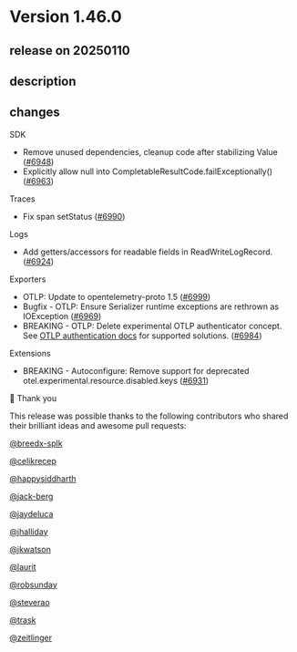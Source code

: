 # Version 1.46.0

## release on 20250110

## description

## changes

SDK

* Remove unused dependencies, cleanup code after stabilizing Value (<a href="https://github.com/open-telemetry/opentelemetry-java/pull/6948" data-hovercard-type="pull_request" data-hovercard-url="/open-telemetry/opentelemetry-java/pull/6948/hovercard">#6948</a>)
* Explicitly allow null into CompletableResultCode.failExceptionally() (<a href="https://github.com/open-telemetry/opentelemetry-java/pull/6963" data-hovercard-type="pull_request" data-hovercard-url="/open-telemetry/opentelemetry-java/pull/6963/hovercard">#6963</a>)

Traces

* Fix span setStatus (<a href="https://github.com/open-telemetry/opentelemetry-java/pull/6990" data-hovercard-type="pull_request" data-hovercard-url="/open-telemetry/opentelemetry-java/pull/6990/hovercard">#6990</a>)

Logs

* Add getters/accessors for readable fields in ReadWriteLogRecord. (<a href="https://github.com/open-telemetry/opentelemetry-java/pull/6924" data-hovercard-type="pull_request" data-hovercard-url="/open-telemetry/opentelemetry-java/pull/6924/hovercard">#6924</a>)

Exporters

* OTLP: Update to opentelemetry-proto 1.5 (<a href="https://github.com/open-telemetry/opentelemetry-java/pull/6999" data-hovercard-type="pull_request" data-hovercard-url="/open-telemetry/opentelemetry-java/pull/6999/hovercard">#6999</a>)
* Bugfix - OTLP: Ensure Serializer runtime exceptions are rethrown as IOException (<a href="https://github.com/open-telemetry/opentelemetry-java/pull/6969" data-hovercard-type="pull_request" data-hovercard-url="/open-telemetry/opentelemetry-java/pull/6969/hovercard">#6969</a>)
* BREAKING - OTLP: Delete experimental OTLP authenticator concept. See <a href="https://opentelemetry.io/docs/languages/java/sdk/#authentication" rel="nofollow">OTLP authentication docs</a> for supported solutions. (<a href="https://github.com/open-telemetry/opentelemetry-java/pull/6984" data-hovercard-type="pull_request" data-hovercard-url="/open-telemetry/opentelemetry-java/pull/6984/hovercard">#6984</a>)

Extensions

* BREAKING - Autoconfigure: Remove support for deprecated otel.experimental.resource.disabled.keys (<a href="https://github.com/open-telemetry/opentelemetry-java/pull/6931" data-hovercard-type="pull_request" data-hovercard-url="/open-telemetry/opentelemetry-java/pull/6931/hovercard">#6931</a>)

🙇 Thank you

This release was possible thanks to the following contributors who shared their brilliant ideas and awesome pull requests:

<a class="user-mention notranslate" data-hovercard-type="user" data-hovercard-url="/users/breedx-splk/hovercard" data-octo-click="hovercard-link-click" data-octo-dimensions="link_type:self" href="https://github.com/breedx-splk">@breedx-splk</a>

<a class="user-mention notranslate" data-hovercard-type="user" data-hovercard-url="/users/celikrecep/hovercard" data-octo-click="hovercard-link-click" data-octo-dimensions="link_type:self" href="https://github.com/celikrecep">@celikrecep</a>

<a class="user-mention notranslate" data-hovercard-type="user" data-hovercard-url="/users/happysiddharth/hovercard" data-octo-click="hovercard-link-click" data-octo-dimensions="link_type:self" href="https://github.com/happysiddharth">@happysiddharth</a>

<a class="user-mention notranslate" data-hovercard-type="user" data-hovercard-url="/users/jack-berg/hovercard" data-octo-click="hovercard-link-click" data-octo-dimensions="link_type:self" href="https://github.com/jack-berg">@jack-berg</a>

<a class="user-mention notranslate" data-hovercard-type="user" data-hovercard-url="/users/jaydeluca/hovercard" data-octo-click="hovercard-link-click" data-octo-dimensions="link_type:self" href="https://github.com/jaydeluca">@jaydeluca</a>

<a class="user-mention notranslate" data-hovercard-type="user" data-hovercard-url="/users/jhalliday/hovercard" data-octo-click="hovercard-link-click" data-octo-dimensions="link_type:self" href="https://github.com/jhalliday">@jhalliday</a>

<a class="user-mention notranslate" data-hovercard-type="user" data-hovercard-url="/users/jkwatson/hovercard" data-octo-click="hovercard-link-click" data-octo-dimensions="link_type:self" href="https://github.com/jkwatson">@jkwatson</a>

<a class="user-mention notranslate" data-hovercard-type="user" data-hovercard-url="/users/laurit/hovercard" data-octo-click="hovercard-link-click" data-octo-dimensions="link_type:self" href="https://github.com/laurit">@laurit</a>

<a class="user-mention notranslate" data-hovercard-type="user" data-hovercard-url="/users/robsunday/hovercard" data-octo-click="hovercard-link-click" data-octo-dimensions="link_type:self" href="https://github.com/robsunday">@robsunday</a>

<a class="user-mention notranslate" data-hovercard-type="user" data-hovercard-url="/users/steverao/hovercard" data-octo-click="hovercard-link-click" data-octo-dimensions="link_type:self" href="https://github.com/steverao">@steverao</a>

<a class="user-mention notranslate" data-hovercard-type="user" data-hovercard-url="/users/trask/hovercard" data-octo-click="hovercard-link-click" data-octo-dimensions="link_type:self" href="https://github.com/trask">@trask</a>

<a class="user-mention notranslate" data-hovercard-type="user" data-hovercard-url="/users/zeitlinger/hovercard" data-octo-click="hovercard-link-click" data-octo-dimensions="link_type:self" href="https://github.com/zeitlinger">@zeitlinger</a>

